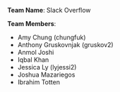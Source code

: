
**Team Name**: Slack Overflow

**Team Members**:
* Amy Chung (chungfuk)
* Anthony Gruskovnjak (gruskov2)
* Anmol Joshi
* Iqbal Khan
* Jessica Ly (lyjessi2)
* Joshua Mazariegos
* Ibrahim Totten
